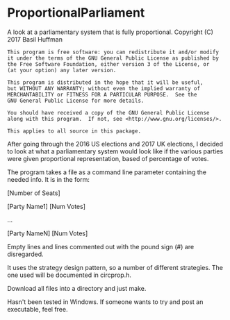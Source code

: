 # ProportionalParliament
A look at a parliamentary system that is fully proportional.
    Copyright (C) 2017 Basil Huffman

    This program is free software: you can redistribute it and/or modify
    it under the terms of the GNU General Public License as published by
    the Free Software Foundation, either version 3 of the License, or
    (at your option) any later version.

    This program is distributed in the hope that it will be useful,
    but WITHOUT ANY WARRANTY; without even the implied warranty of
    MERCHANTABILITY or FITNESS FOR A PARTICULAR PURPOSE.  See the
    GNU General Public License for more details.

    You should have received a copy of the GNU General Public License
    along with this program.  If not, see <http://www.gnu.org/licenses/>.

    This applies to all source in this package.

After going through the 2016 US elections and 2017 UK elections, I decided to look at what a parliamentary
system would look like if the various parties were given proportional representation, based of percentage of
votes.

The program takes a file as a command line parameter containing the needed info. It is in the form:



[Number of Seats]

[Party Name1] [Num Votes]

...

[Party NameN] [Num Votes]

Empty lines and lines commented out with the pound sign (#) are disregarded.


It uses the strategy design pattern, so a number of different strategies. The one used will be documented in circprop.h.

Download all files into a directory and just make.

Hasn't been tested in Windows. If someone wants to try and post an executable, feel free.
